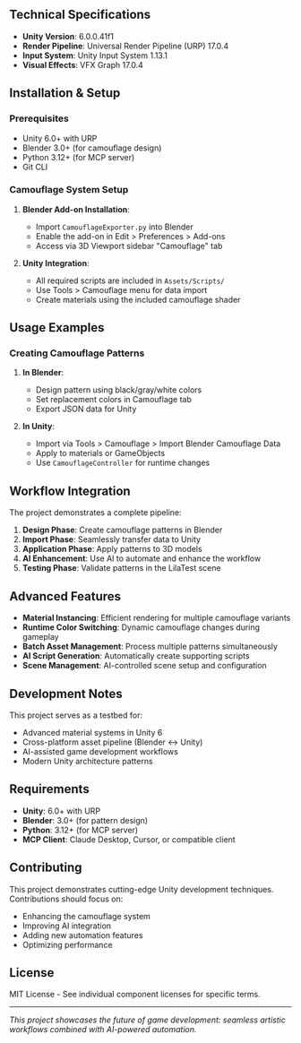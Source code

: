 
## Technical Specifications

- **Unity Version**: 6.0.0.41f1
- **Render Pipeline**: Universal Render Pipeline (URP) 17.0.4
- **Input System**: Unity Input System 1.13.1
- **Visual Effects**: VFX Graph 17.0.4

## Installation & Setup

### Prerequisites
- Unity 6.0+ with URP
- Blender 3.0+ (for camouflage design)
- Python 3.12+ (for MCP server)
- Git CLI

### Camouflage System Setup

1. **Blender Add-on Installation**:
   - Import `CamouflageExporter.py` into Blender
   - Enable the add-on in Edit > Preferences > Add-ons
   - Access via 3D Viewport sidebar "Camouflage" tab

2. **Unity Integration**:
   - All required scripts are included in `Assets/Scripts/`
   - Use Tools > Camouflage menu for data import
   - Create materials using the included camouflage shader

## Usage Examples

### Creating Camouflage Patterns

1. **In Blender**:
   - Design pattern using black/gray/white colors
   - Set replacement colors in Camouflage tab
   - Export JSON data for Unity

2. **In Unity**:
   - Import via Tools > Camouflage > Import Blender Camouflage Data
   - Apply to materials or GameObjects
   - Use `CamouflageController` for runtime changes

## Workflow Integration

The project demonstrates a complete pipeline:

1. **Design Phase**: Create camouflage patterns in Blender
2. **Import Phase**: Seamlessly transfer data to Unity
3. **Application Phase**: Apply patterns to 3D models
4. **AI Enhancement**: Use AI to automate and enhance the workflow
5. **Testing Phase**: Validate patterns in the LilaTest scene

## Advanced Features

- **Material Instancing**: Efficient rendering for multiple camouflage variants
- **Runtime Color Switching**: Dynamic camouflage changes during gameplay
- **Batch Asset Management**: Process multiple patterns simultaneously
- **AI Script Generation**: Automatically create supporting scripts
- **Scene Management**: AI-controlled scene setup and configuration

## Development Notes

This project serves as a testbed for:
- Advanced material systems in Unity 6
- Cross-platform asset pipeline (Blender ↔ Unity)
- AI-assisted game development workflows
- Modern Unity architecture patterns

## Requirements

- **Unity**: 6.0+ with URP
- **Blender**: 3.0+ (for pattern design)
- **Python**: 3.12+ (for MCP server)
- **MCP Client**: Claude Desktop, Cursor, or compatible client

## Contributing

This project demonstrates cutting-edge Unity development techniques. Contributions should focus on:
- Enhancing the camouflage system
- Improving AI integration
- Adding new automation features
- Optimizing performance

## License

MIT License - See individual component licenses for specific terms.

---

*This project showcases the future of game development: seamless artistic workflows combined with AI-powered automation.*
